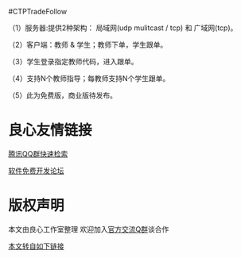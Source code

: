#CTPTradeFollow

（1）服务器:提供2种架构： 局域网(udp mulitcast / tcp) 和 广域网(tcp)。

（2）客户端：教师 & 学生；教师下单，学生跟单。

（3）学生登录指定教师代码，进入跟单。

（4）支持N个教师指导；每教师支持N个学生跟单。

（5）此为免费版，商业版待发布。


 # 良心友情链接

[腾讯QQ群快速检索](http://u.720life.cn/s/8cf73f7c)

[软件免费开发论坛](http://u.720life.cn/s/bbb01dc0)

# 版权声明 

本文由良心工作室整理 欢迎加入[官方交流Q群](https://u.720life.cn/s/f2316816)谈合作

[本文转自如下链接](http://u.720life.cn/g/2e71d0f0a5c601172267ba20d3a43c6e7be55be2afdfbf1dd80d9e51be2f4516fcefcd66efdf1df2857214a6aa38f0354350b921d45c7ecff4b55d44072c6cd34139ff6d3c46c93f10414f607a6105a8)